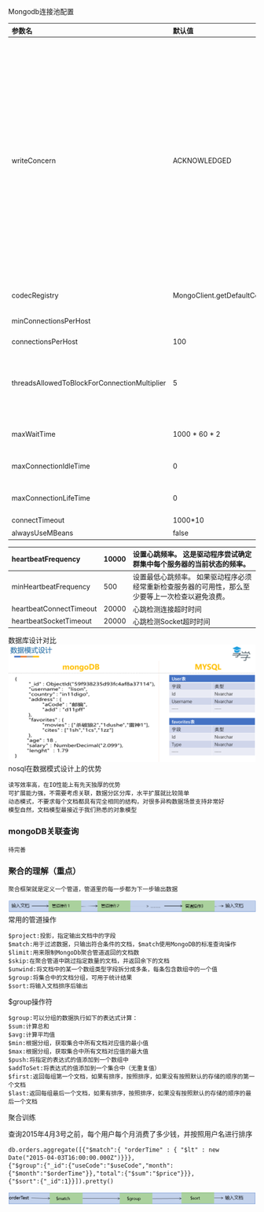 Mongodb连接池配置

| 参数名 | 默认值 | 说明 |
| :--- | :--- | :--- |
| writeConcern | ACKNOWLEDGED | 写入安全机制，是一种客户端设置，用于控制写入安全的级别:  ACKNOWLEDGED默认选项，数据写入到Primary就向客户端发送确认 0 Unacknowledged对客户端的写入不需要发送任何确认，适用于性能要求高，但不关注正确性的场景;  1 W1数据写入后，会等待集群中1台发送确认 2 W2数据写入后，会等待集群中两台台发送确认 3 W3数据写入后，会等待集群中3台台发送确认 JOURNALED确保所有数据提交到journal file  MAJORITY等待集群中大多数服务器提交后确认； |
| codecRegistry | MongoClient.getDefaultCodecRegistry\(\) | 编解码类，实现Codec接口 |
| minConnectionsPerHost |  | 最小连接数，connections-per-host |
| connectionsPerHost | 100 | 最大连接数 |
| threadsAllowedToBlockForConnectionMultiplier | 5 | 此参数跟connectionsPerHost的乘机为一个线程变为可用的最大阻塞数，超过此乘机数之后的所有线程将及时获取一个异常 |
| maxWaitTime | 1000 \* 60 \* 2 | 一个线程等待链接可用的最大等待毫秒数，0表示不等待 |
| maxConnectionIdleTime | 0 | 设置池连接的最大空闲时间，0表示没有限制 |
| maxConnectionLifeTime | 0 | 设置池连接的最大使用时间，0表示没有限制 |
| connectTimeout | 1000\*10 | 连接超时时间 |
| alwaysUseMBeans | false | 是否打开JMX监控 |

| heartbeatFrequency | 10000 | 设置心跳频率。 这是驱动程序尝试确定群集中每个服务器的当前状态的频率。 |
| :--- | :--- | :--- |
| minHeartbeatFrequency | 500 | 设置最低心跳频率。 如果驱动程序必须经常重新检查服务器的可用性，那么至少要等上一次检查以避免浪费。 |
| heartbeatConnectTimeout | 20000 | 心跳检测连接超时时间 |
| heartbeatSocketTimeout | 20000 | 心跳检测Socket超时时间 |

数据库设计对比![](/assets/shsjah89.png)nosql在数据模式设计上的优势

```
读写效率高，在IO性能上有先天独厚的优势
可扩展能力强，不需要考虑关联，数据分区分库，水平扩展就比较简单
动态模式，不要求每个文档都具有完全相同的结构，对很多异构数据场景支持非常好
模型自然，文档模型最接近于我们熟悉的对象模型
```

### mongoDB关联查询

```
待完善
```

### 聚合的理解（重点）

```
聚合框架就是定义一个管道，管道里的每一步都为下一步输出数据
```

![](/assets/87893jjfa.png)常用的管道操作

```
$project:投影，指定输出文档中的字段
$match:用于过滤数据，只输出符合条件的文档，$match使用MongoDB的标准查询操作
$limit:用来限制MongoDb聚合管道返回的文档数
$skip:在聚合管道中跳过指定数量的文档，并返回余下的文档
$unwind:将文档中的某一个数组类型字段拆分成多条，每条包含数组中的一个值
$group:将集合中的文档分组，可用于统计结果
$sort:将输入文档排序后输出
```

$group操作符

```
$group:可以分组的数据执行如下的表达式计算：
$sum:计算总和
$avg:计算平均值
$min:根据分组，获取集合中所有文档对应值的最小值
$max:根据分组，获取集合中所有文档对应值的最大值
$push:将指定的表达式的值添加到一个数组中
$addToSet:将表达式的值添加到一个集合中（无重复值）
$first:返回每组第一个文档，如果有排序，按照排序，如果没有按照默认的存储的顺序的第一个文档
$last:返回每组最后一个文档，如果有排序，按照排序，如果没有按照默认的存储的顺序的最后一个文档
```

聚合训练

查询2015年4月3号之前，每个用户每个月消费了多少钱，并按照用户名进行排序

```
db.orders.aggregate([{"$match":{ "orderTime" : { "$lt" : new Date("2015-04-03T16:00:00.000Z")}}},
{"$group":{"_id":{"useCode":"$useCode","month":{"$month":"$orderTime"}},"total":{"$sum":"$price"}}},
{"$sort":{"_id":1}}]).pretty()
```

![](/assets/742381yfaaas.png)

